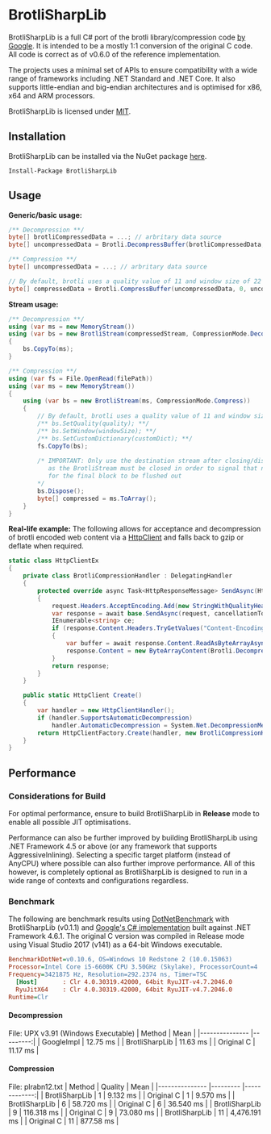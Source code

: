 # BrotliSharpLib

BrotliSharpLib is a full C# port of the brotli library/compression code [by Google](https://github.com/google/brotli). It is intended to be a mostly 1:1 conversion of the original C code. All code is correct as of v0.6.0 of the reference implementation.

The projects uses a minimal set of APIs to ensure compatibility with a wide range of frameworks including .NET Standard and .NET Core. It also supports little-endian and big-endian architectures and is optimised for x86, x64 and ARM processors.

BrotliSharpLib is licensed under [MIT](https://github.com/master131/BrotliSharpLib/blob/master/LICENSE).

## Installation
BrotliSharpLib can be installed via the NuGet package [here](https://www.nuget.org/packages/BrotliSharpLib/).
```
Install-Package BrotliSharpLib
```

## Usage
**Generic/basic usage:**
```c#
/** Decompression **/
byte[] brotliCompressedData = ...; // arbritary data source
byte[] uncompressedData = Brotli.DecompressBuffer(brotliCompressedData, 0, brotliCompressedData.Length /**, customDictionary **/);

/** Compression **/
byte[] uncompressedData = ...; // arbritary data source

// By default, brotli uses a quality value of 11 and window size of 22 if the parameters are omitted.
byte[] compressedData = Brotli.CompressBuffer(uncompressedData, 0, uncompressedData.Length /**, quality, windowSize, customDictionary **/);
```

**Stream usage:**
```c#
/** Decompression **/
using (var ms = new MemoryStream())
using (var bs = new BrotliStream(compressedStream, CompressionMode.Decompress))
{
    bs.CopyTo(ms);
}

/** Compression **/
using (var fs = File.OpenRead(filePath))
using (var ms = new MemoryStream())
{
    using (var bs = new BrotliStream(ms, CompressionMode.Compress))
    {
        // By default, brotli uses a quality value of 11 and window size of 22 if the methods are not called.
        /** bs.SetQuality(quality); **/
        /** bs.SetWindow(windowSize); **/
        /** bs.SetCustomDictionary(customDict); **/
        fs.CopyTo(bs);
        
        /* IMPORTANT: Only use the destination stream after closing/disposing the BrotliStream
           as the BrotliStream must be closed in order to signal that no more blocks are being written
           for the final block to be flushed out 
        */
        bs.Dispose();
        byte[] compressed = ms.ToArray();
    }
}
```

**Real-life example:**
The following allows for acceptance and decompression of brotli encoded web content via a [HttpClient](https://msdn.microsoft.com/en-us/library/system.net.http.httpclient(v=vs.118).aspx) and falls back to gzip or deflate when required.
```c#
static class HttpClientEx
{
    private class BrotliCompressionHandler : DelegatingHandler
    {
        protected override async Task<HttpResponseMessage> SendAsync(HttpRequestMessage request, CancellationToken cancellationToken)
        {
            request.Headers.AcceptEncoding.Add(new StringWithQualityHeaderValue("br"));
            var response = await base.SendAsync(request, cancellationToken);
            IEnumerable<string> ce;
            if (response.Content.Headers.TryGetValues("Content-Encoding", out ce) && ce.First() == "br")
            {
                var buffer = await response.Content.ReadAsByteArrayAsync();
                response.Content = new ByteArrayContent(Brotli.DecompressBuffer(buffer, 0, buffer.Length));
            }
            return response;
        }
    }

    public static HttpClient Create()
    {
        var handler = new HttpClientHandler();
        if (handler.SupportsAutomaticDecompression)
            handler.AutomaticDecompression = System.Net.DecompressionMethods.Deflate | System.Net.DecompressionMethods.GZip;
        return HttpClientFactory.Create(handler, new BrotliCompressionHandler());
    }
}
```

## Performance
### Considerations for Build
For optimal performance, ensure to build BrotliSharpLib in **Release** mode to enable all possible JIT optimisations.

Performance can also be further improved by building BrotliSharpLib using .NET Framework 4.5 or above (or any framework that supports AggressiveInlining). Selecting a specific target platform (instead of AnyCPU) where possible can also further improve performance. All of this however, is completely optional as BrotliSharpLib is designed to run in a wide range of contexts and configurations regardless.

### Benchmark

The following are benchmark results using [DotNetBenchmark](https://github.com/dotnet/BenchmarkDotNet) with BrotliSharpLib (v0.1.1) and [Google's C# implementation](https://github.com/google/brotli/tree/master/csharp/org/brotli/dec) built against .NET Framework 4.6.1. The original C version was compiled in Release mode using Visual Studio 2017 (v141) as a 64-bit Windows executable.

``` ini
BenchmarkDotNet=v0.10.6, OS=Windows 10 Redstone 2 (10.0.15063)
Processor=Intel Core i5-6600K CPU 3.50GHz (Skylake), ProcessorCount=4
Frequency=3421875 Hz, Resolution=292.2374 ns, Timer=TSC
  [Host]       : Clr 4.0.30319.42000, 64bit RyuJIT-v4.7.2046.0
  RyuJitX64    : Clr 4.0.30319.42000, 64bit RyuJIT-v4.7.2046.0
Runtime=Clr  
```
#### Decompression
File: UPX v3.91 (Windows Executable)
 |         Method |     Mean |
 |--------------- |---------:|
 |     GoogleImpl | 12.75 ms |
 | BrotliSharpLib | 11.63 ms | 
 |     Original C | 11.17 ms |
 
 #### Compression
 File: plrabn12.txt
 |         Method |  Quality |         Mean |
 |--------------- |--------- |-------------:|
 | BrotliSharpLib |        1 |     9.132 ms |
 |     Original C |        1 |     9.570 ms |
 | BrotliSharpLib |        6 |    58.720 ms |
 |     Original C |        6 |    36.540 ms |
 | BrotliSharpLib |        9 |   116.318 ms |
 |     Original C |        9 |    73.080 ms |
 | BrotliSharpLib |       11 | 4,476.191 ms |
 |     Original C |       11 |    877.58 ms |
